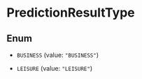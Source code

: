

# PredictionResultType

## Enum


* `BUSINESS` (value: `"BUSINESS"`)

* `LEISURE` (value: `"LEISURE"`)



